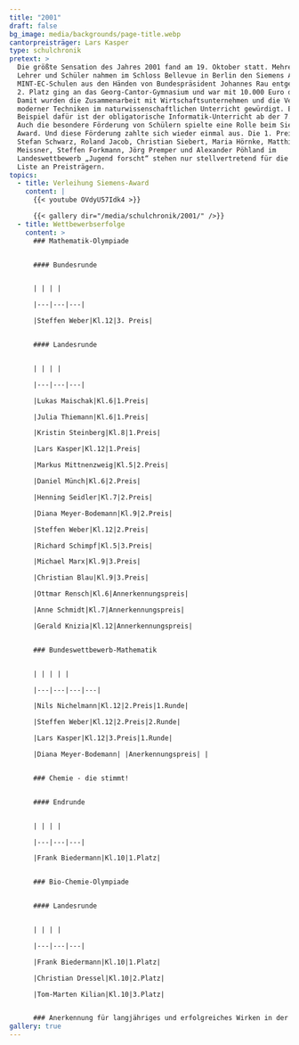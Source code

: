 ```yaml
---
title: "2001"
draft: false
bg_image: media/backgrounds/page-title.webp
cantorpreisträger: Lars Kasper
type: schulchronik
pretext: >
  Die größte Sensation des Jahres 2001 fand am 19. Oktober statt. Mehrere
  Lehrer und Schüler nahmen im Schloss Bellevue in Berlin den Siemens Award für
  MINT-EC-Schulen aus den Händen von Bundespräsident Johannes Rau entgegen. Der
  2. Platz ging an das Georg-Cantor-Gymnasium und war mit 10.000 Euro dotiert.
  Damit wurden die Zusammenarbeit mit Wirtschaftsunternehmen und die Verwendung
  moderner Techniken im naturwissenschaftlichen Unterricht gewürdigt. Ein
  Beispiel dafür ist der obligatorische Informatik-Unterricht ab der 7. Klasse.
  Auch die besondere Förderung von Schülern spielte eine Rolle beim Siemens
  Award. Und diese Förderung zahlte sich wieder einmal aus. Die 1. Preise von
  Stefan Schwarz, Roland Jacob, Christian Siebert, Maria Hörnke, Matthias
  Meissner, Steffen Forkmann, Jörg Premper und Alexander Pöhland im
  Landeswettbewerb „Jugend forscht“ stehen nur stellvertretend für die lange
  Liste an Preisträgern.
topics:
  - title: Verleihung Siemens-Award
    content: |
      {{< youtube OVdyU57Idk4 >}}

      {{< gallery dir="/media/schulchronik/2001/" />}}
  - title: Wettbewerbserfolge
    content: >
      ### Mathematik-Olympiade


      #### Bundesrunde


      | | | |

      |---|---|---|

      |Steffen Weber|Kl.12|3. Preis|


      #### Landesrunde


      | | | |

      |---|---|---|

      |Lukas Maischak|Kl.6|1.Preis|

      |Julia Thiemann|Kl.6|1.Preis|

      |Kristin Steinberg|Kl.8|1.Preis|

      |Lars Kasper|Kl.12|1.Preis|

      |Markus Mittnenzweig|Kl.5|2.Preis|

      |Daniel Münch|Kl.6|2.Preis|

      |Henning Seidler|Kl.7|2.Preis|

      |Diana Meyer-Bodemann|Kl.9|2.Preis|

      |Steffen Weber|Kl.12|2.Preis|

      |Richard Schimpf|Kl.5|3.Preis|

      |Michael Marx|Kl.9|3.Preis|

      |Christian Blau|Kl.9|3.Preis|

      |Ottmar Rensch|Kl.6|Annerkennungspreis|

      |Anne Schmidt|Kl.7|Annerkennungspreis|

      |Gerald Knizia|Kl.12|Annerkennungspreis|


      ### Bundeswettbewerb-Mathematik


      | | | | |

      |---|---|---|---|

      |Nils Nichelmann|Kl.12|2.Preis|1.Runde|

      |Steffen Weber|Kl.12|2.Preis|2.Runde|

      |Lars Kasper|Kl.12|3.Preis|1.Runde|

      |Diana Meyer-Bodemann| |Anerkennungspreis| |


      ### Chemie - die stimmt!


      #### Endrunde


      | | | |

      |---|---|---|

      |Frank Biedermann|Kl.10|1.Platz|


      ### Bio-Chemie-Olympiade


      #### Landesrunde


      | | | |

      |---|---|---|

      |Frank Biedermann|Kl.10|1.Platz|

      |Christian Dressel|Kl.10|2.Platz|

      |Tom-Marten Kilian|Kl.10|3.Platz|


      ### Anerkennung für langjähriges und erfolgreiches Wirken in der Schülerförderung auf mathematischem Gebiet erhielten: Dieter Kammel
gallery: true
---
```




